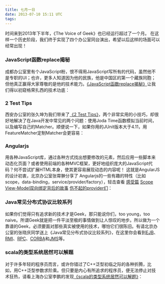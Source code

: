 ```yaml
---
title: 七月一日
date: 2013-07-10 15:11 UTC
tags:
---
```


时间来到2013年下半年，《The Voice of Geek》也已经运行超过了一个月。
在这样一个历史阶段，我们终于实现了四个办公室同台演出，希望以后这样的场面可以经常出现！

### JavaScript函数replace揭秘
成都办公室里有个JavaScript粉，恨不得用JavaScript写所有的代码，虽然他不是专职的UI；也许，更多人知道因为他的民族，他是中国区的第一个藏族同胞；但他真正赢得大家尊敬的是他的技术能力。[《JavaScript函数replace揭秘》](http://www.cnblogs.com/whitewolf/archive/2013/03/14/2958720.html)让我们得以初窥格荣扎西的技术功底：


### 2 Test Tips
西安办公室的张久坤为我们带来了[《2 Test Tips》](http://xuwugui.github.io/blog/2013/06/21/2-test-tips/)，两个非常实用的小技巧，却很好地解决了在Java开发中常见的两个问题：使用Joda Time函数模拟当前时间，以及编写自己的Matcher。顺便说一下，如果你用的JUnit版本大于4.11，用FeatureMatcher定制Matcher会更容易：

### Angularjs
用各种JavaScript库，通过各种方式找出想要修改的元素，然后应用一些脚本来动态化页面？或者使用前端的各种MVC框架，更好地组织庞大的JavaScript代码？何不尝试扩展HTML本身，使其更容易展现动态的内容呢！ 这就是AngularJS的设计初衷，北京办公室张霄翀分享了 Angularjs的一些有趣的特性（比如scope，data-binding，service/provider/factory），轻击查看 [感受篇](http://hellobug.github.io/blog/angularjs-introduction/) [Scope](http://hellobug.github.io/blog/angularjs-scope/) [View-Model双向绑定背后的故事](http://hellobug.github.io/blog/angularjs-two-ways-binding/) [伤不起的provider们](http://hellobug.github.io/blog/angularjs-providers/)：


### Java常见分布式协议比较系列
如果你们觉得只有追求新的技术才是Geek，那只能说你们，too young，too naive。所谓Geek就是把一件平淡至极的事情做到让人惊叹的地步。所以做为一个靠谱的Geek，必须要面对那些真实被使用的技术，哪怕它们很陈旧。有请北京办公室的张晓庆同学送上《Java常见分布式协议比较系列》，在这里你会看到[EJB](http://xiaoqing.me/2012/12/19/protocols-ejb/)、[RMI](http://xiaoqing.me/2012/12/21/protocols-rmi/)、[RPC](http://xiaoqing.me/2012/12/25/protocols-rpc/)、[CORBA](http://xiaoqing.me/2012/12/28/protocols-corba/)和[JMS](http://xiaoqing.me/2013/01/08/protocols-jms/)等。

### scala的类型系统居然可以解题
对于许多年轻的程序员而言，或许你错过了C++泛型初临之际的各种折腾，比如，用C++泛型参数求阶乘。但只要是内心有所追求的程序员，便无法停止对技术狂热，请看上海办公室李鹏的发现[《scala的类型系统居然可以解题》](http://freewind.me/blog/20130612/2153.html)：



